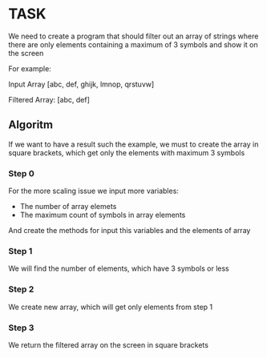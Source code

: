 # TASK

We need to create a program that should filter out an array of strings where there are only elements containing a maximum of 3 symbols and show it on the screen

For example:

Input Array
[abc, def, ghijk, lmnop, qrstuvw]

Filtered Array:
[abc, def]

## Algoritm

If we want to have a result such the example, we must to create the array in square brackets, which get only the elements with maximum 3 symbols

### Step 0

For the more scaling issue we input more variables:

* The number of array elemets
* The maximum count of symbols in array elements

And create the methods for input this variables and the elements of array

### Step 1

We will find the number of elements, which have 3 symbols or less

### Step 2

We create new array, which will get only elements from step 1

### Step 3

We return the filtered array on the screen in square brackets